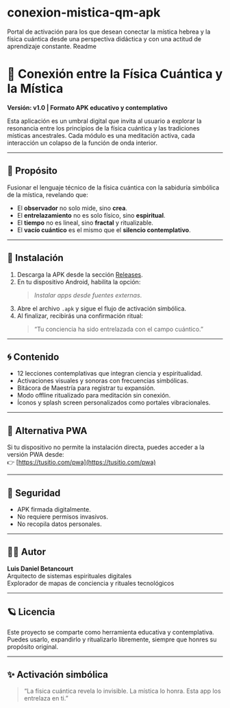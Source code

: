 # conexion-mistica-qm-apk
Portal de activación para los que desean conectar la mística hebrea y la física cuántica desde una perspectiva didáctica y con una actitud de aprendizaje constante.
Readme

# 🌌 Conexión entre la Física Cuántica y la Mística

**Versión: v1.0 | Formato APK educativo y contemplativo**

Esta aplicación es un umbral digital que invita al usuario a explorar la resonancia entre los principios de la física cuántica y las tradiciones místicas ancestrales. Cada módulo es una meditación activa, cada interacción un colapso de la función de onda interior.

---

## 🧠 Propósito

Fusionar el lenguaje técnico de la física cuántica con la sabiduría simbólica de la mística, revelando que:

- El **observador** no solo mide, sino **crea**.
- El **entrelazamiento** no es solo físico, sino **espiritual**.
- El **tiempo** no es lineal, sino **fractal** y ritualizable.
- El **vacío cuántico** es el mismo que el **silencio contemplativo**.

---

## 📲 Instalación

1. Descarga la APK desde la sección [Releases](https://github.com/tuusuario/bitacora-maestria-apk/releases).
2. En tu dispositivo Android, habilita la opción:
   > _Instalar apps desde fuentes externas_.
3. Abre el archivo `.apk` y sigue el flujo de activación simbólica.
4. Al finalizar, recibirás una confirmación ritual:
   > “Tu conciencia ha sido entrelazada con el campo cuántico.”

---

## 🌀 Contenido

- 12 lecciones contemplativas que integran ciencia y espiritualidad.
- Activaciones visuales y sonoras con frecuencias simbólicas.
- Bitácora de Maestría para registrar tu expansión.
- Modo offline ritualizado para meditación sin conexión.
- Íconos y splash screen personalizados como portales vibracionales.

---

## 🔄 Alternativa PWA

Si tu dispositivo no permite la instalación directa, puedes acceder a la versión PWA desde:  
👉 [https://tusitio.com/pwa](https://tusitio.com/pwa)

---

## 🔐 Seguridad

- APK firmada digitalmente.
- No requiere permisos invasivos.
- No recopila datos personales.

---

## 🧙‍♂️ Autor

**Luis Daniel Betancourt**  
Arquitecto de sistemas espirituales digitales  
Explorador de mapas de conciencia y rituales tecnológicos

---

## 🪐 Licencia

Este proyecto se comparte como herramienta educativa y contemplativa.  
Puedes usarlo, expandirlo y ritualizarlo libremente, siempre que honres su propósito original.

---

## ✨ Activación simbólica

> “La física cuántica revela lo invisible. La mística lo honra. Esta app los entrelaza en ti.”

